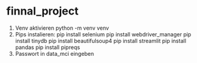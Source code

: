 # finnal_project
 1. Venv aktivieren python -m venv venv
 2. Pips instalieren:
pip install selenium
pip install webdriver_manager
pip install tinydb
pip install beautifulsoup4
pip install streamlit
pip install pandas
pip install pipreqs
3. Passwort in data_mci eingeben


